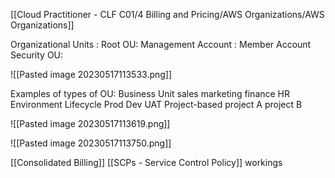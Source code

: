 [[Cloud Practitioner - CLF C01/4 Billing and Pricing/AWS Organizations/AWS Organizations]] 

Organizational Units : 
		Root OU: 
				Management Account : 
				Member Account
		Security OU: 

![[Pasted image 20230517113533.png]]

Examples of types of OU: 
		Business Unit
				sales
				marketing
				finance 
				HR 
		Environment Lifecycle
				Prod
				Dev
				UAT
		Project-based
				project A
				project B

![[Pasted image 20230517113619.png]]


![[Pasted image 20230517113750.png]]


[[Consolidated Billing]] 
[[SCPs - Service Control Policy]] workings 

















